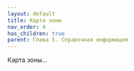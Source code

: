 ```yaml
---
layout: default
title: Карта зоны
nav_order: 4
has_children: true
parent: Глава 5. Справочная информация
---
```


Карта зоны...	